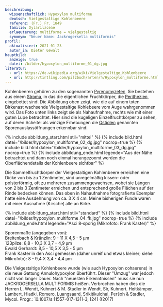 ```yaml
---
beschreibung:
  wissenschaftlich: Hypoxylon multiforme
  deutsch: Vielgestaltige Kohlenbeere
  referenz: (Fr.) Fr. 1849
  familie: Xylarilaceae
  erlaeuterung: multiforme = vielgestaltig
  synonym: "Neuer Name: Jackrogersella multiformis"
profil:
  aktualisiert: 2021-01-23
  autor_in: Dieter Gewalt
hauptbild:
  anzeige: true
  datei: /bilder/hypoxylon_multiforme_01_dg.jpg
literatur:
  - url: https://de.wikipedia.org/wiki/Vielgestaltige_Kohlenbeere
  - url: http://tintling.com/pilzbuch/arten/h/Hypoxylon_multiforme.html
---
```

Kohlenbeeren gehören zu den sogenannten [Pyrenomyzeten](Pyrenomyzeten "Glossar"). Sie bestehen aus einem [Stroma](Stroma "Glossar"), in das die eigentlichen Fruchtkörper, die [Perithezien](Perithezien "Glossar"), eingebettet sind. Die Abbildung oben zeigt, wie die auf einem toten Birkenast wachsende Vielgestaltige Kohlebeere vom Auge wahrgenommen wird. Das Foto unten links zeigt sie als Nahaufnahme, rechts wie mit einer guten Lupe betrachtet. Hier sind die kugeligen Einzelfruchtkörper zu sehen, auf deren Scheitel als winzige Erhebungen die [Ostiolen](Ostiole "Glossar") genannten Sporenauslassöffnungen erkennbar sind.

{% include abbildung_start.html stil="mittel" %}
{% include bild.html datei="/bilder/hypoxylon_multiforme_02_dg.jpg" nocrop=true %}
{% include bild.html datei="/bilder/hypoxylon_multiforme_03_dg.jpg" nocrop=true %}
{% include abbildung_ende.html legende="Aus der Nähe betrachtet und dann noch einmal herangezoomt werden die Oberflächendetails der Kohlenbeere sichtbar" %}

Die Sammelfruchtkörper der Vielgestaltigen Kohlenbeere erreichen eine Dicke von bis zu 1 Zentimeter, sind unregelmäßig kissen- oder polsterförmig, oft zu mehreren zusammengewachsen, wobei sie Längen von 2 bis 3 Zentimeter erreichen und entsprechend große Flächen auf der Rinde bedecken können. Das oben in Nahaufnahme fotografierte Exemplar hatte eine Ausdehnung von ca. 3 X 4 cm. Meine bisherigen Funde waren mit einer Ausnahme (Kirsche) alle an Birke.

{% include abbildung_start.html stil="standard" %}
{% include bild.html datei="/bilder/hypoxylon_multiforme_04_fk.jpg" nocrop=true %}
{% include abbildung_ende.html legende="Asci 8-sporig (Mikrofoto: Frank Kaster)" %}

Sporenmaße (angegeben von):\
Breitenbach & Kränzlin: 9 - 11 X 4,5 - 5 µm\
123pilze: 8,8 - 10,3 X 3,7 - 4,9 µm\
Ewald Gerhardt: 8,5 - 10,5 X 3,5 - 5 µm\
Frank Kaster in den Asci gemessen (daher unreif und etwas kleiner; siehe Mikrofoto):  8 - 9,4 X 3,4 - 4,4 µm

Die Vielgestaltige Kohlenbeere wurde (wie auch Hypoxylon cohaerens) in die neue Gattung Annulohypoxylon überführt. Dieser "Umzug" war jedoch nicht von langer Dauer. Nach "neuesten Erkenntnissen" muss sie nun JACKROGERSELLA MULTIFORMIS heißen. Verbrochen haben dies die Herren L. Wendt, Kuhnert & M. Stadler in Wendt, Sir, Kuhnert, Heitkämper, Lambert, Hladki, Romero, Luangsaard, Srikitikulchai, Peršoh & Stadler, Mycol. Progr.: 10.1007/s 11557-017-1311-3, \[24] ((2017)